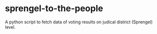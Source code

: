 # sprengel-to-the-people
A python script to fetch data of voting results on judical district (Sprengel) level. 
